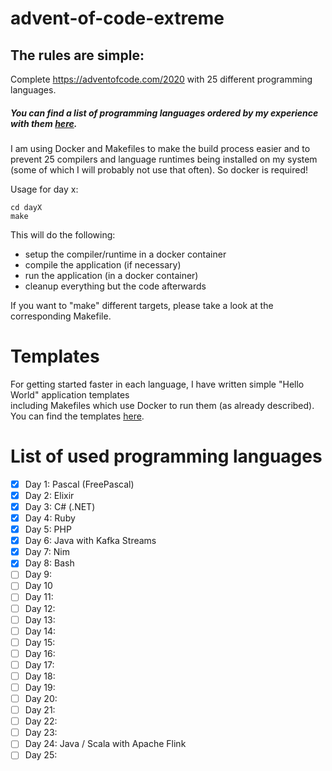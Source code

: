 
# advent-of-code-extreme

## The rules are simple:

Complete https://adventofcode.com/2020 with 25 different programming languages.

##### You can find a list of programming languages ordered by my experience with them [here](https://github.com/NicoBiernat/advent-of-code-extreme/blob/main/programming-languages.md).

I am using Docker and Makefiles to make the build process easier and to prevent 25 compilers and language runtimes being installed on my system (some of which I will probably not use that often).
So docker is required!

Usage for day x:
```shell
cd dayX
make
```
This will do the following:
- setup the compiler/runtime in a docker container
- compile the application (if necessary)
- run the application (in a docker container)
- cleanup everything but the code afterwards  

If you want to "make" different targets, please take a look at the corresponding Makefile.

# Templates
For getting started faster in each language, I have written simple "Hello World" application templates  
including Makefiles which use Docker to run them (as already described). You can find the templates [here](https://github.com/NicoBiernat/advent-of-code-extreme/tree/main/templates).

# List of used programming languages

- [x] Day 1: Pascal (FreePascal)
- [x] Day 2: Elixir
- [x] Day 3: C# (.NET)
- [x] Day 4: Ruby
- [x] Day 5: PHP
- [x] Day 6: Java with Kafka Streams
- [x] Day 7: Nim
- [x] Day 8: Bash
- [ ] Day 9:
- [ ] Day 10
- [ ] Day 11:
- [ ] Day 12:
- [ ] Day 13:
- [ ] Day 14:
- [ ] Day 15:
- [ ] Day 16:
- [ ] Day 17:
- [ ] Day 18:
- [ ] Day 19:
- [ ] Day 20:
- [ ] Day 21:
- [ ] Day 22:
- [ ] Day 23:
- [ ] Day 24: Java / Scala with Apache Flink
- [ ] Day 25: